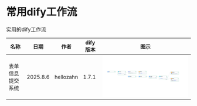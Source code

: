 # 常用dify工作流
实用的dify工作流

| 名称             | 日期     | 作者      | dify版本 | 图示                             |
| ---------------- | -------- | --------- | -------- | -------------------------------- |
| 表单信息提交系统 | 2025.8.6 | hellozahn | 1.7.1    | ![img](img/表单信息提交系统.png) |

